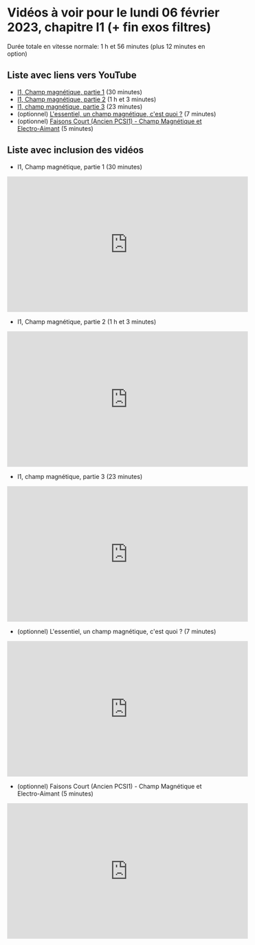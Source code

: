 
# Vidéos à voir pour le lundi 06 février 2023, chapitre I1 (+ fin exos filtres)

Durée totale en vitesse normale: 1 h et 56 minutes (plus 12 minutes en option)

## Liste avec liens vers YouTube

*  [I1, Champ magnétique, partie 1](https://youtu.be/p2GF7quALM8) (30 minutes)
*  [I1, Champ magnétique, partie 2](https://youtu.be/T88rg9_am0I) (1 h et 3 minutes)
*  [I1, champ magnétique, partie 3](https://youtu.be/XBN0OlfytTU) (23 minutes)
* (optionnel) [L'essentiel, un champ magnétique, c'est quoi ?](https://youtu.be/rc4548OyN3E) (7 minutes)
* (optionnel) [Faisons Court (Ancien PCSI1) - Champ Magnétique et Electro-Aimant](https://youtu.be/abQcDpGsAsY) (5 minutes)

## Liste avec inclusion des vidéos

*  I1, Champ magnétique, partie 1 (30 minutes)

 <div style="text-align:center">
<iframe width="560" height="315" src="https://www.youtube.com/embed/p2GF7quALM8" title="YouTube video player" frameborder="0" allow="accelerometer; autoplay; clipboard-write; encrypted-media; gyroscope; picture-in-picture" allowfullscreen></iframe>
</div>
 

*  I1, Champ magnétique, partie 2 (1 h et 3 minutes)

 <div style="text-align:center">
<iframe width="560" height="315" src="https://www.youtube.com/embed/T88rg9_am0I" title="YouTube video player" frameborder="0" allow="accelerometer; autoplay; clipboard-write; encrypted-media; gyroscope; picture-in-picture" allowfullscreen></iframe>
</div>
 

*  I1, champ magnétique, partie 3 (23 minutes)

 <div style="text-align:center">
<iframe width="560" height="315" src="https://www.youtube.com/embed/XBN0OlfytTU" title="YouTube video player" frameborder="0" allow="accelerometer; autoplay; clipboard-write; encrypted-media; gyroscope; picture-in-picture" allowfullscreen></iframe>
</div>
 

* (optionnel) L'essentiel, un champ magnétique, c'est quoi ? (7 minutes)

 <div style="text-align:center">
<iframe width="560" height="315" src="https://www.youtube.com/embed/rc4548OyN3E" title="YouTube video player" frameborder="0" allow="accelerometer; autoplay; clipboard-write; encrypted-media; gyroscope; picture-in-picture" allowfullscreen></iframe>
</div>
 

* (optionnel) Faisons Court (Ancien PCSI1) - Champ Magnétique et Electro-Aimant (5 minutes)

 <div style="text-align:center">
<iframe width="560" height="315" src="https://www.youtube.com/embed/abQcDpGsAsY" title="YouTube video player" frameborder="0" allow="accelerometer; autoplay; clipboard-write; encrypted-media; gyroscope; picture-in-picture" allowfullscreen></iframe>
</div>
 

